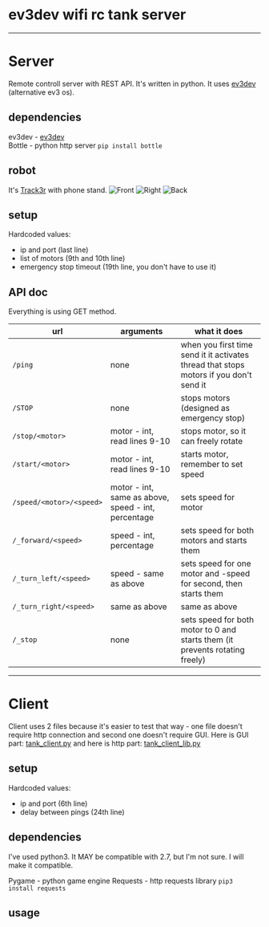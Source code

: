 # ev3dev wifi rc tank server
-------------
# Server
Remote controll server with REST API. It's written in python.
It uses [ev3dev](http://www.ev3dev.org/ "ev3dev homepage") (alternative ev3 os).

## dependencies
ev3dev - [ev3dev](http://www.ev3dev.org/ "ev3dev homepage") </br>
Bottle - python http server `pip install bottle`

## robot
It's [Track3r](http://www.lego.com/en-us/mindstorms/build-a-robot/track3r) with phone stand.
![](photos/IMG_0847.png?raw=true "Front")
![](photos/IMG_0848.png?raw=true "Right")
![](photos/IMG_0849.png?raw=true "Back")

## setup
Hardcoded values:
* ip and port (last line)
* list of motors (9th and 10th line)
* emergency stop timeout (19th line, you don't have to use it)

## API doc
Everything is using GET method.

| url | arguments | what it does |
|-----|-----------|--------------|
| `/ping` | none | when you first time send it it activates thread that stops motors if you don't send it |
| `/STOP` | none | stops motors (designed as emergency stop) |
| `/stop/<motor>` | motor - int, read lines 9-10 | stops motor, so it can freely rotate |
| `/start/<motor>` | motor - int, read lines 9-10 | starts motor, remember to set speed |
|`/speed/<motor>/<speed>` | motor - int, same as above, speed - int, percentage | sets speed for motor |
|`/_forward/<speed>` | speed - int, percentage | sets speed for both motors and starts them |
| `/_turn_left/<speed>` | speed - same as above | sets speed for one motor and -speed for second, then starts them |
|`/_turn_right/<speed>` | same as above | same as above |
| `/_stop` | none | sets speed for both motor to 0 and starts them (it prevents rotating freely)

---------
# Client
Client uses 2 files because it's easier to test that way - one
file doesn't require http connection and second one doesn't
require GUI. Here is GUI part: [tank_client.py](client/tank_client.py) and here is http part: [tank_client_lib.py](client/tank_client_lib.py)

## setup
Hardcoded values:
* ip and port (6th line)
* delay between pings (24th line)

## dependencies
I've used python3. It MAY be compatible with 2.7, but I'm not sure. I will make it compatible.

Pygame - python game engine
Requests - http requests library `pip3 install requests`

## usage  
